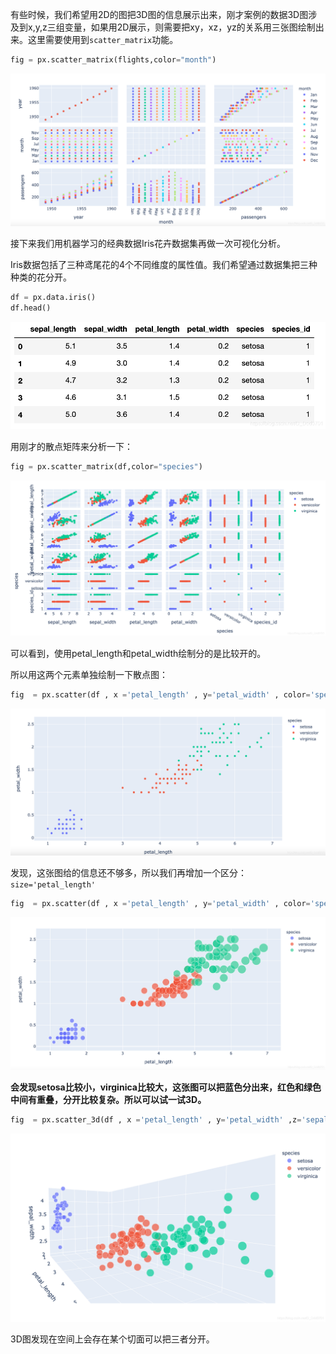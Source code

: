 有些时候，我们希望用2D的图把3D图的信息展示出来，刚才案例的数据3D图涉及到x,y,z三组变量，如果用2D展示，则需要把xy，xz，yz的关系用三张图绘制出来。这里需要使用到`scatter_matrix`功能。

```python
fig = px.scatter_matrix(flights,color="month")
```
![img.png](img.png)

接下来我们用机器学习的经典数据Iris花卉数据集再做一次可视化分析。

Iris数据包括了三种鸢尾花的4个不同维度的属性值。我们希望通过数据集把三种种类的花分开。

```python
df = px.data.iris()
df.head()
```
![img_1.png](img_1.png)

用刚才的散点矩阵来分析一下：

```python
fig = px.scatter_matrix(df,color="species")
```
![img_2.png](img_2.png)

可以看到，使用petal_length和petal_width绘制分的是比较开的。

所以用这两个元素单独绘制一下散点图：

```python
fig  = px.scatter(df , x ='petal_length' , y='petal_width' , color='species' )
```
![img_3.png](img_3.png)

发现，这张图给的信息还不够多，所以我们再增加一个区分：`size='petal_length'`

```python
fig  = px.scatter(df , x ='petal_length' , y='petal_width' , color='species', size='petal_length')
```
![img_4.png](img_4.png)

**会发现setosa比较小，virginica比较大，这张图可以把蓝色分出来，红色和绿色中间有重叠，分开比较复杂。所以可以试一试3D。**

```python
fig  = px.scatter_3d(df , x ='petal_length' , y='petal_width' ,z='sepal_width' , color='species' ,size='petal_length')
```
![img_5.png](img_5.png)

3D图发现在空间上会存在某个切面可以把三者分开。